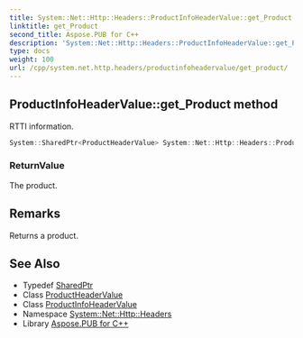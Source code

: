 ```yaml
---
title: System::Net::Http::Headers::ProductInfoHeaderValue::get_Product method
linktitle: get_Product
second_title: Aspose.PUB for C++
description: 'System::Net::Http::Headers::ProductInfoHeaderValue::get_Product method. RTTI information in C++.'
type: docs
weight: 100
url: /cpp/system.net.http.headers/productinfoheadervalue/get_product/
---
```

## ProductInfoHeaderValue::get_Product method


RTTI information.

```cpp
System::SharedPtr<ProductHeaderValue> System::Net::Http::Headers::ProductInfoHeaderValue::get_Product()
```


### ReturnValue

The product.
## Remarks


Returns a product. 
## See Also

* Typedef [SharedPtr](../../../system/sharedptr/)
* Class [ProductHeaderValue](../../productheadervalue/)
* Class [ProductInfoHeaderValue](../)
* Namespace [System::Net::Http::Headers](../../)
* Library [Aspose.PUB for C++](../../../)
